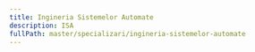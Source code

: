 ```yaml
---
title: Ingineria Sistemelor Automate
description: ISA
fullPath: master/specializari/ingineria-sistemelor-automate
---
```

